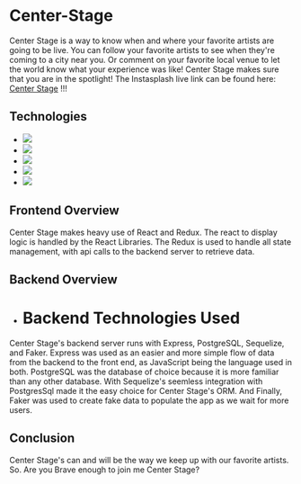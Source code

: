 # Center-Stage
Center Stage is a way to know when and where your favorite artists are going to be live. You can follow your favorite artists to see when they're coming
to a city near you. Or comment on your favorite local venue to let the world know what your experience was like! Center Stage makes sure that you are in the spotlight!
The Instasplash live link can be found here: <a href='hhttps://center-stage-app.herokuapp.com/'>Center Stage</a> !!!

## Technologies
* <a href="https://developer.mozilla.org/en-US/docs/Web/JavaScript"><img src="https://img.shields.io/badge/-JavaScript-F7DF1E?logo=JavaScript&logoColor=333333" /></a>
* <a href="https://www.postgresql.org/"><img src="https://img.shields.io/badge/-PostgreSQL-336791?logo=PostgreSQL" /></a>
* <a href="https://reactjs.org/"><img src="https://img.shields.io/badge/react-%2320232a.svg?style=flat&logo=react&logoColor=%2361DAFB"></a>
* <a href="https://redux.js.org/"><img src="https://img.shields.io/badge/redux-%23593d88.svg?style=flat&logo=redux&logoColor=white"></a>
* <a href="https://developer.mozilla.org/en-US/docs/Web/CSS"><img src="https://img.shields.io/badge/-CSS3-1572B6?logo=CSS3" /></a>
## Frontend Overview

Center Stage makes heavy use of React and Redux. The react to display logic is handled by the React Libraries. The Redux is used to handle all state management,
with api calls to the backend server to retrieve data.

## Backend Overview

* <h1>Backend Technologies Used</h1>

Center Stage's backend server runs with Express, PostgreSQL, Sequelize, and Faker. Express was used as an easier and more simple flow of data from the backend to the front end, 
as JavaScript being the language used in both. PostgreSQL was the database of choice because it is more familiar than any other database. With Sequelize's seemless integration with 
PostgresSql made it the easy choice for Center Stage's ORM. And Finally, Faker was used to create fake data to populate the app as we wait for more users.

## Conclusion 

Center Stage's can and will be the way we keep up with our favorite artists. So. Are you Brave enough to join me Center Stage?
